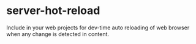# server-hot-reload
Include in your web projects for dev-time auto reloading of web browser when any change is detected in content.
